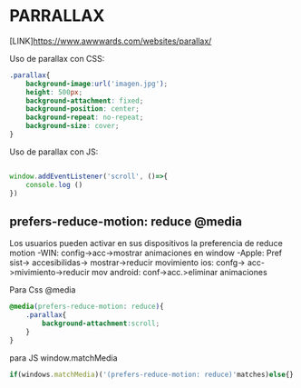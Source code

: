# PARRALLAX

[LINK]https://www.awwwards.com/websites/parallax/

Uso de parallax con CSS:

```css
.parallax{
    background-image:url('imagen.jpg');
    height: 500px;
    background-attachment: fixed;
    background-position: center;
    background-repeat: no-repeat;
    background-size: cover;
}

```

Uso de parallax con JS:

```js

window.addEventListener('scroll', ()=>{
    console.log ()
})

```


## prefers-reduce-motion: reduce @media

Los usuarios pueden activar en sus dispositivos la preferencia de reduce motion
-WIN: config->acc->mostrar animaciones en window
-Apple: Pref sist-> accesibilidas-> mostrar->reducir movimiento
ios: confg-> acc->mivimiento->reducir mov
android: conf->acc.>eliminar animaciones

Para Css @media
```css
@media(prefers-reduce-motion: reduce){
    .parallax{
        background-attachment:scroll;
    }
}
```

para JS window.matchMedia

```js
if(windows.matchMedia)('(prefers-reduce-motion: reduce)'matches)else{}

```